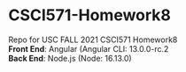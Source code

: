 # CSCI571-Homework8
Repo for USC FALL 2021 CSCI571 Homework8<br>
**Front End**: Angular (Angular CLI: 13.0.0-rc.2<br>
**Back End**: Node.js (Node: 16.13.0)